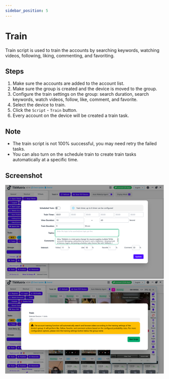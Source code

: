 ```yaml
---
sidebar_position: 5
---
```


# Train

Train script is used to train the accounts by searching keywords, watching videos, following, liking, commenting, and favoriting.

## Steps

1. Make sure the accounts are added to the account list.
2. Make sure the group is created and the device is moved to the group.
3. Configure the train settings on the group: search duration, search keywords, watch videos, follow, like, comment, and favorite.
4. Select the device to train.
5. Click the `Script` - `Train` button.
6. Every account on the device will be created a train task.

## Note

* The train script is not 100% successful, you may need retry the failed tasks.
* You can also turn on the schedule train to create train tasks automatically at a specific time.

## Screenshot

![Train](../img/train.png)
![Train1](../img/train-1.png)
